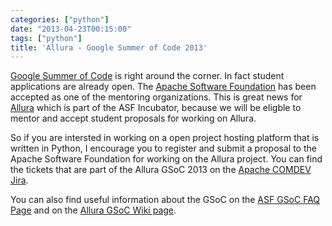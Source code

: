 ```yaml
---
categories: ["python"]
date: "2013-04-23T00:15:00"
tags: ["python"]
title: 'Allura - Google Summer of Code 2013'
---
```


[Google Summer of Code](http://google-melange.appspot.com/gsoc/homepage/google/gsoc2013) is right around the corner. In fact student applications are already open.
The [Apache Software Foundation](http://www.apache.org/) has been accepted as one of the mentoring organizations.
This is great news for [Allura](http://incubator.apache.org/allura/) which is part of the ASF Incubator, because we will be eligble to mentor and accept
student proposals for working on Allura.

So if you are intersted in working on a open project hosting platform that is written in Python, I encourage you to register and submit a proposal to the
Apache Software Foundation for working on the Allura project. You can find the tickets that are part of the Allura GSoC 2013 on the
[Apache COMDEV Jira](https://issues.apache.org/jira/issues/?filter=12323652&jql=summary%20~%20Allura%20AND%20labels%20%3D%20gsoc2013).

You can also find useful information about the GSoC on the [ASF GSoC FAQ Page](http://community.apache.org/gsoc.html) and on the [Allura GSoC Wiki page](https://sourceforge.net/p/allura/wiki/Google%20Summer%20of%20Code/).
